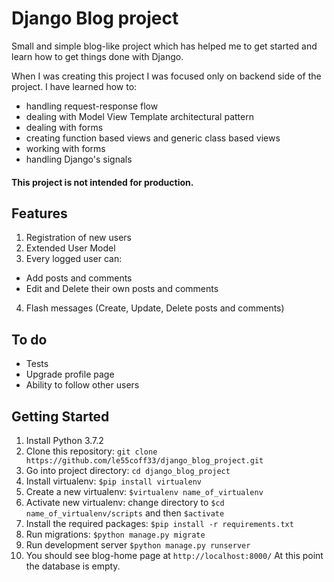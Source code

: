 # Django Blog project
Small and simple blog-like project which has helped me to get started and learn how to get things done with Django.

When I was creating this project I was focused only on backend side of the project. I have learned how to:
- handling request-response flow
- dealing with Model View Template architectural pattern
- dealing with forms
- creating function based views and generic class based views
- working with forms
- handling Django's signals

#### This project is not intended for production.

## Features
1. Registration of new users
2. Extended User Model
3. Every logged user can:
- Add posts and comments
- Edit and Delete their own posts and comments
4. Flash messages (Create, Update, Delete posts and comments)

## To do
- Tests
- Upgrade profile page
- Ability to follow other users

## Getting Started
1. Install Python 3.7.2
2. Clone this repository: `git clone https://github.com/le55coff33/django_blog_project.git`
3. Go into project directory: `cd django_blog_project`
4. Install virtualenv: `$pip install virtualenv`
5. Create a new virtualenv: `$virtualenv name_of_virtualenv`
6. Activate new virtualenv: change directory to `$cd name_of_virtualenv/scripts` and then `$activate`
7. Install the required packages: `$pip install -r requirements.txt`
8. Run migrations: `$python manage.py migrate`
9. Run development server `$python manage.py runserver`
10. You should see blog-home page at `http://localhost:8000/` At this point the database is empty.
